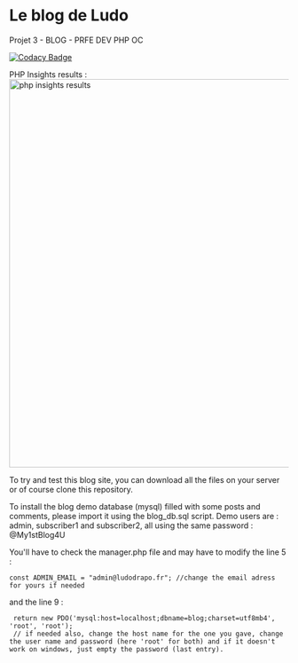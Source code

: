 # Le blog de Ludo
 Projet 3 - BLOG - PRFE DEV PHP OC
 
 
 
[![Codacy Badge](https://app.codacy.com/project/badge/Grade/c3958ea5270544fdbd48aaf0b9ca5eff)](https://www.codacy.com/gh/ludodrapo/Le-Blog-De-Ludo/dashboard?utm_source=github.com&amp;utm_medium=referral&amp;utm_content=ludodrapo/Le-Blog-De-Ludo&amp;utm_campaign=Badge_Grade)

PHP Insights results :<br />
<img src="https://raw.github.com/ludodrapo/Le-Blog-de-Ludo/main/php_insights_results.png" alt="php insights results" width="700"/>

To try and test this blog site, you can download all the files on your server or of course clone this repository.

To install the blog demo database (mysql) filled with some posts and comments, please import it using the blog_db.sql script.
Demo users are : admin, subscriber1 and subscriber2, all using the same password : @My1stBlog4U

You'll have to check the manager.php file and may have to modify the line 5 :
```
const ADMIN_EMAIL = "admin@ludodrapo.fr"; //change the email adress for yours if needed
```
and the line 9 :
```
 return new PDO('mysql:host=localhost;dbname=blog;charset=utf8mb4', 'root', 'root');
 // if needed also, change the host name for the one you gave, change the user name and password (here 'root' for both) and if it doesn't work on windows, just empty the password (last entry).
```
